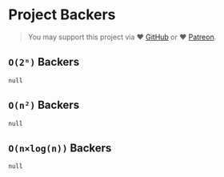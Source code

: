 # Project Backers

> You may support this project via ❤️️ [GitHub](https://github.com/sponsors/trekhleb) or ❤️️ [Patreon](https://www.patreon.com/trekhleb).

## `O(2ⁿ)` Backers

`null`

## `O(n²)` Backers

`null`

## `O(n×log(n))` Backers

`null`

<!--
<ul>
  <li>
    <a href="[PROFILE_URL]">
      <img
        src="[PROFILE_IMG_SRC]"
        width="30"
        height="30"
      /></a>
    &thinsp;
    <a href="[PROFILE_URL]">[PROFILE_NAME]</a>
  </li>
</ul>
-->
